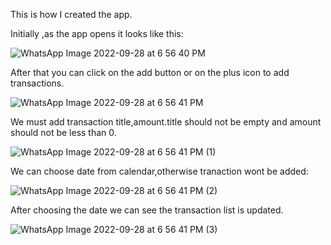 This is how I created the app.

Initially ,as the app opens it looks like this:

![WhatsApp Image 2022-09-28 at 6 56 40 PM](https://user-images.githubusercontent.com/84428101/192792101-6bb53f8e-f392-464f-ac93-6039abb012a9.jpeg)

After that you can click on the add button or on the plus icon to add transactions.

![WhatsApp Image 2022-09-28 at 6 56 41 PM](https://user-images.githubusercontent.com/84428101/192793271-e5a3a52d-8eed-485f-a1e9-7919c777af26.jpeg)

We must add transaction title,amount.title should not be empty and amount should not be less than 0.

![WhatsApp Image 2022-09-28 at 6 56 41 PM (1)](https://user-images.githubusercontent.com/84428101/192793980-d9ed5be2-1fd6-45b2-acec-4e35d033f51b.jpeg)

We can choose date from calendar,otherwise tranaction wont be added:

![WhatsApp Image 2022-09-28 at 6 56 41 PM (2)](https://user-images.githubusercontent.com/84428101/192794400-cdd9acab-1459-4639-a8d2-d01d322b0f6b.jpeg)

After choosing the date we can see the transaction list is updated.

![WhatsApp Image 2022-09-28 at 6 56 41 PM (3)](https://user-images.githubusercontent.com/84428101/192795004-d098e923-a996-4612-9c05-4b793fc9aeee.jpeg)


